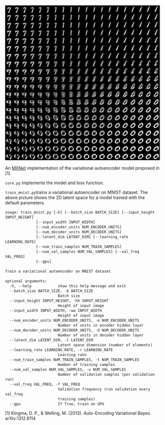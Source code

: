 ![2D_latent_space](../assets/2D_latent_space.png)



An [MXNet](https://mxnet.incubator.apache.org/) implementation of the variational autoencoder model proposed in [1]. 

`core.py` implements the model and loss function. 

`train_mnist.py`trains a variational autoencoder on MNIST dataset. The above picture shows the 2D latent space for a model trained with the default parameters.

```
usage: train_mnist.py [-h] [--batch_size BATCH_SIZE] [--input_height INPUT_HEIGHT]
              [--input_width INPUT_WIDTH]
              [--num_encoder_units NUM_ENCODER_UNITS]
              [--num_decoder_units NUM_DECODER_UNITS]
              [--latent_dim LATENT_DIM] [--learning_rate LEARNING_RATE]
              [--num_train_samples NUM_TRAIN_SAMPLES]
              [--num_val_samples NUM_VAL_SAMPLES] [--val_freq VAL_FREQ]
              [--gpu]

Train a variational autoencoder on MNIST dataset

optional arguments:
  -h, --help            show this help message and exit
  --batch_size BATCH_SIZE, -b BATCH_SIZE
                        Batch size
  --input_height INPUT_HEIGHT, -hh INPUT_HEIGHT
                        Height of input image
  --input_width INPUT_WIDTH, -ww INPUT_WIDTH
                        Height of input image
  --num_encoder_units NUM_ENCODER_UNITS, -e NUM_ENCODER_UNITS
                        Number of units in encoder hidden layer
  --num_decoder_units NUM_DECODER_UNITS, -d NUM_DECODER_UNITS
                        Number of units in decoder hidden layer
  --latent_dim LATENT_DIM, -l LATENT_DIM
                        Latent space dimension (number of elements)
  --learning_rate LEARNING_RATE, -r LEARNING_RATE
                        Learning rate
  --num_train_samples NUM_TRAIN_SAMPLES, -t NUM_TRAIN_SAMPLES
                        Number of training samples
  --num_val_samples NUM_VAL_SAMPLES, -v NUM_VAL_SAMPLES
                        Number of validation samples (per validation run)
  --val_freq VAL_FREQ, -f VAL_FREQ
                        Validation frequency (run validation every val_freq
                        training samples)
  --gpu                 If True, train on GPU

```



[1] Kingma, D. P., & Welling, M. (2013). Auto-Encoding Variational Bayes. arXiv:1312.6114

